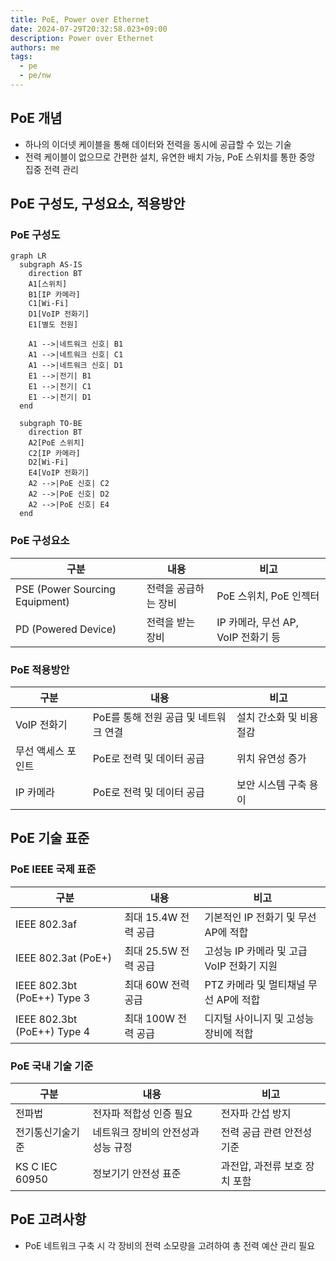 ```yaml
---
title: PoE, Power over Ethernet
date: 2024-07-29T20:32:58.023+09:00
description: Power over Ethernet
authors: me
tags: 
  - pe
  - pe/nw
---
```


## PoE 개념

- 하나의 이더넷 케이블을 통해 데이터와 전력을 동시에 공급할 수 있는 기술
- 전력 케이블이 없으므로 간편한 설치, 유연한 배치 가능, PoE 스위치를 통한 중앙 집중 전력 관리

## PoE 구성도, 구성요소, 적용방안

### PoE 구성도

```mermaid
graph LR
  subgraph AS-IS
    direction BT
    A1[스위치]
    B1[IP 카메라]
    C1[Wi-Fi]
    D1[VoIP 전화기]
    E1[별도 전원]

    A1 -->|네트워크 신호| B1
    A1 -->|네트워크 신호| C1
    A1 -->|네트워크 신호| D1
    E1 -->|전기| B1
    E1 -->|전기| C1
    E1 -->|전기| D1
  end

  subgraph TO-BE
    direction BT
    A2[PoE 스위치]
    C2[IP 카메라]
    D2[Wi-Fi]
    E4[VoIP 전화기]
    A2 -->|PoE 신호| C2
    A2 -->|PoE 신호| D2
    A2 -->|PoE 신호| E4
  end
```

### PoE 구성요소

| 구분 | 내용 | 비고 |
|---|---|---|
| PSE (Power Sourcing Equipment) | 전력을 공급하는 장비 | PoE 스위치, PoE 인젝터 |
| PD (Powered Device) | 전력을 받는 장비 | IP 카메라, 무선 AP, VoIP 전화기 등 |

### PoE 적용방안

| 구분 | 내용 | 비고 |
|---|---|---|
| VoIP 전화기 | PoE를 통해 전원 공급 및 네트워크 연결 | 설치 간소화 및 비용 절감 |
| 무선 액세스 포인트 | PoE로 전력 및 데이터 공급 | 위치 유연성 증가 |
| IP 카메라 | PoE로 전력 및 데이터 공급 | 보안 시스템 구축 용이 |

## PoE 기술 표준

### PoE IEEE 국제 표준

| 구분 | 내용 | 비고 |
|---|---|---|
| IEEE 802.3af | 최대 15.4W 전력 공급 | 기본적인 IP 전화기 및 무선 AP에 적합 |
| IEEE 802.3at (PoE+) | 최대 25.5W 전력 공급 | 고성능 IP 카메라 및 고급 VoIP 전화기 지원 |
| IEEE 802.3bt (PoE++) Type 3 | 최대 60W 전력 공급 | PTZ 카메라 및 멀티채널 무선 AP에 적합 |
| IEEE 802.3bt (PoE++) Type 4 | 최대 100W 전력 공급 | 디지털 사이니지 및 고성능 장비에 적합 |

### PoE 국내 기술 기준

| 구분 | 내용 | 비고 |
|---|---|---|
| 전파법 | 전자파 적합성 인증 필요 | 전자파 간섭 방지 |
| 전기통신기술기준 | 네트워크 장비의 안전성과 성능 규정 | 전력 공급 관련 안전성 기준 |
| KS C IEC 60950 | 정보기기 안전성 표준 | 과전압, 과전류 보호 장치 포함 |

## PoE 고려사항

- PoE 네트워크 구축 시 각 장비의 전력 소모량을 고려하여 총 전력 예산 관리 필요
